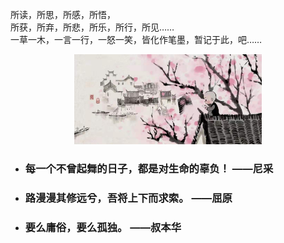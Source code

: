 所读，所思，所感，所悟，  
所获，所弃，所悲，所乐，所行，所见……    
一草一木，一言一行，一怒一笑，皆化作笔墨，暂记于此，吧……
<div align=center>
    <img width="300" src="img/一禅-19-20.jpg"/>
</div>  

- ### 每一个不曾起舞的日子，都是对生命的辜负！               ——尼采

- ### 路漫漫其修远兮，吾将上下而求索。                       ——屈原

- ### 要么庸俗，要么孤独。                                  ——叔本华
    
